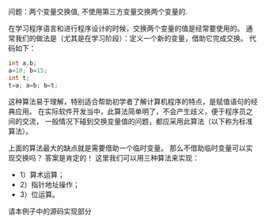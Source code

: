 问题：两个变量交换值, 不使用第三方变量交换两个变量的.

在学习程序语言和进行程序设计的时候，交换两个变量的值是经常要使用的。
通常我们的做法是（尤其是在学习阶段）：定义一个新的变量，借助它完成交换。
代码如下：

```c
int a,b;
a=10; b=15;
int t;
t=a; a=b; b=t;
```

这种算法易于理解，特别适合帮助初学者了解计算机程序的特点，是赋值语句的经典应用。
在实际软件开发当中，此算法简单明了，不会产生歧义，便于程序员之间的交流，
一般情况下碰到交换变量值的问题，都应采用此算法（以下称为标准算法）。

上面的算法最大的缺点就是需要借助一个临时变量。
那么不借助临时变量可以实现交换吗？
答案是肯定的！
这里我们可以用三种算法来实现：

 - 1）算术运算；
 - 2）指针地址操作；
 - 3）位运算。

 请本例子中的源码实现部分